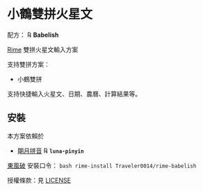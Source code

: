 # 小鶴雙拼火星文

配方： ℞ **Babelish**

[Rime](https://rime.im) 雙拼火星文輸入方案

支持雙拼方案：

  - 小鶴雙拼

支持快捷輸入火星文、日期、農曆、計算結果等。

## 安裝

本方案依賴於

  - [朙月拼音](https://github.com/rime/rime-luna-pinyin) ℞ **`luna-pinyin`**

[東風破](https://github.com/rime/plum) 安裝口令： `bash rime-install Traveler0014/rime-babelish`

授權條款：見 [LICENSE](LICENSE)

